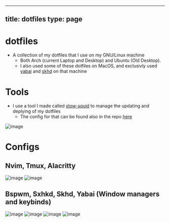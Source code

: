 
---
title: dotfiles
type: page
---
# dotfiles
- A collection of my dotfiles that I use on my GNU/Linux machine
  - Both Arch (current Laptop and Desktop) and Ubuntu (Old Desktop).
  - I also used some of these dotfiles on MacOS, and exclusivly used [yabai](https://github.com/JakeRoggenbuck/dotfiles/tree/master/yabai) and [skhd](https://github.com/JakeRoggenbuck/dotfiles/tree/master/skhd) on that machine

# Tools
- I use a tool I made called [stow-squid](https://github.com/JakeRoggenbuck/stow-squid) to manage the updating and deplying of my dotfiles
  - The config for that can be found also in the repo [here](https://github.com/JakeRoggenbuck/dotfiles/tree/master/stow-squid)

![image](https://user-images.githubusercontent.com/35516367/165446679-a182aad1-f967-4f03-9214-4ae620bf20e5.png)

# Configs
## Nvim, Tmux, Alacritty
![image](https://user-images.githubusercontent.com/35516367/131428130-f3dae3f1-6bca-4b08-93e0-8d8ef3e42031.png)
![image](https://user-images.githubusercontent.com/35516367/131428275-e6309a21-f96e-4163-91d2-cbf884f3678e.png)

## Bspwm, Sxhkd, Skhd, Yabai (Window managers and keybinds)
![image](https://user-images.githubusercontent.com/35516367/131428915-13f2f0ad-0e47-4109-8f1f-53e7bfb75bbb.png)
![image](https://user-images.githubusercontent.com/35516367/131428972-1050732a-3ead-41da-b222-79f48e9e7ad7.png)
![image](https://user-images.githubusercontent.com/35516367/131429024-90234510-d10a-4af7-9f61-f2c422c0cd3a.png)
![image](https://user-images.githubusercontent.com/35516367/131429061-5ab13885-29ed-4e7f-ad1a-7c01f5b2b20c.png)
